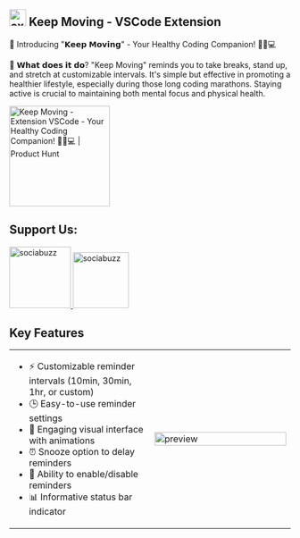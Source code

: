 ## <img src="https://github.com/user-attachments/assets/d73e5a87-4817-44c9-930f-ee1f820c7d8d" alt="exercising" width="30"/> Keep Moving - VSCode Extension 
🚀 Introducing "𝗞𝗲𝗲𝗽 𝗠𝗼𝘃𝗶𝗻𝗴" - Your Healthy Coding Companion! 🧘‍♂️💻

🌟 𝗪𝗵𝗮𝘁 𝗱𝗼𝗲𝘀 𝗶𝘁 𝗱𝗼? "Keep Moving" reminds you to take breaks, stand up, and stretch at customizable intervals. It's simple but effective in promoting a healthier lifestyle, especially during those long coding marathons. Staying active is crucial to maintaining both mental focus and physical health. 

<a href="https://www.producthunt.com/posts/keep-moving-extension-vscode?embed=true&utm_source=badge-featured&utm_medium=badge&utm_souce=badge-keep&#0045;moving&#0045;extension&#0045;vscode" target="_blank"><img src="https://api.producthunt.com/widgets/embed-image/v1/featured.svg?post_id=625897&theme=light" alt="Keep&#0032;Moving&#0032;&#0045;&#0032;Extension&#0032;VSCode - Your&#0032;Healthy&#0032;Coding&#0032;Companion&#0033;&#0032;🧘‍♂️💻 | Product Hunt" style="width: 180px;" /></a>

## Support Us:
<a href="https://buymeacoffee.com/yusupsupriyadi">
  <img src="https://www.buymeacoffee.com/assets/img/custom_images/orange_img.png" alt="sociabuzz" width="110"/>
</a>
<a href="https://sociabuzz.com/yusup-supriyadi/donate">
  <img src="https://github.com/user-attachments/assets/a5a5ddb7-d77f-45a7-a64e-e9e213839071" alt="sociabuzz" width="100"/>
</a>

## Key Features

<table>
  <tr>
    <td width="50%" valign="top">
      <ul>
        <li>⚡ Customizable reminder intervals (10min, 30min, 1hr, or custom)</li>
        <li>🕒 Easy-to-use reminder settings</li>
        <li>💪 Engaging visual interface with animations</li>
        <li>⏰ Snooze option to delay reminders</li>
        <li>🔄 Ability to enable/disable reminders</li>
        <li>📊 Informative status bar indicator</li>
      </ul>
    </td>
    <td width="50%">
      <img src="https://github.com/user-attachments/assets/134f0efc-50e0-445a-b212-a837597115d4" alt="preview" width="100%" />
    </td>
  </tr>
</table>
